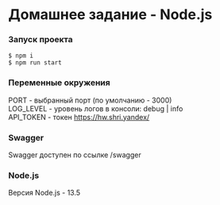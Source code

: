 # Домашнее задание - Node.js

### Запуск проекта

```shell
$ npm i
$ npm run start
```

### Переменные окружения

PORT - выбранный порт (по умолчанию - 3000)<br>
LOG_LEVEL - уровень логов в консоли: debug | info <br>
API_TOKEN - токен https://hw.shri.yandex/ <br>

### Swagger

Swagger доступен по ссылке /swagger

### Node.js

Версия Node.js - 13.5
